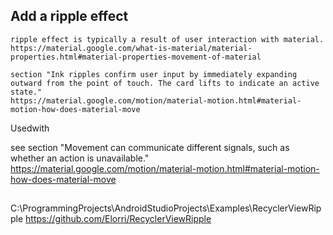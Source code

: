 ## Add a ripple effect

	ripple effect is typically a result of user interaction with material.
	https://material.google.com/what-is-material/material-properties.html#material-properties-movement-of-material
	
	section "Ink ripples confirm user input by immediately expanding outward from the point of touch. The card lifts to indicate an active state."
	https://material.google.com/motion/material-motion.html#material-motion-how-does-material-move
	
	
Usedwith

see section "Movement can communicate different signals, such as whether an action is unavailable." https://material.google.com/motion/material-motion.html#material-motion-how-does-material-move

## 

C:\ProgrammingProjects\AndroidStudioProjects\Examples\RecyclerViewRipple
https://github.com/Elorri/RecyclerViewRipple
